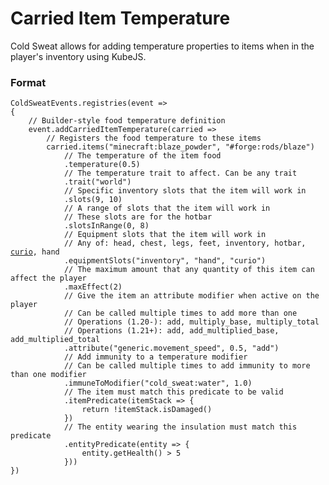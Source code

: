 # Carried Item Temperature

Cold Sweat allows for adding temperature properties to items when in the player's inventory using KubeJS.

### Format

<pre class="language-javascript"><code class="lang-javascript">ColdSweatEvents.registries(event =>
{
    // Builder-style food temperature definition
    event.addCarriedItemTemperature(carried =>
        // Registers the food temperature to these items
        carried.items("minecraft:blaze_powder", "#forge:rods/blaze")
            // The temperature of the item food
            .temperature(0.5)
            // The temperature trait to affect. Can be any trait
            .trait("world")
            // Specific inventory slots that the item will work in
            .slots(9, 10)
            // A range of slots that the item will work in
            // These slots are for the hotbar
            .slotsInRange(0, 8)
            // Equipment slots that the item will work in
            // Any of: head, chest, legs, feet, inventory, hotbar, <a data-footnote-ref href="#user-content-fn-1">curio</a>, hand
            .equipmentSlots("inventory", "hand", "curio")
            // The maximum amount that any quantity of this item can affect the player
            .maxEffect(2)
            // Give the item an attribute modifier when active on the player
            // Can be called multiple times to add more than one
            // Operations (1.20-): add, multiply_base, multiply_total
            // Operations (1.21+): add, add_multiplied_base, add_multiplied_total
            .attribute("generic.movement_speed", 0.5, "add")
            // Add immunity to a temperature modifier
            // Can be called multiple times to add immunity to more than one modifier
            .immuneToModifier("cold_sweat:water", 1.0)
            // The item must match this predicate to be valid
            .itemPredicate(itemStack => {
                return !itemStack.isDamaged()
            })
            // The entity wearing the insulation must match this predicate
            .entityPredicate(entity => {
                entity.getHealth() > 5
            }))
})
</code></pre>



[^1]: [https://www.curseforge.com/minecraft/mc-mods/curios](https://www.curseforge.com/minecraft/mc-mods/curios)

